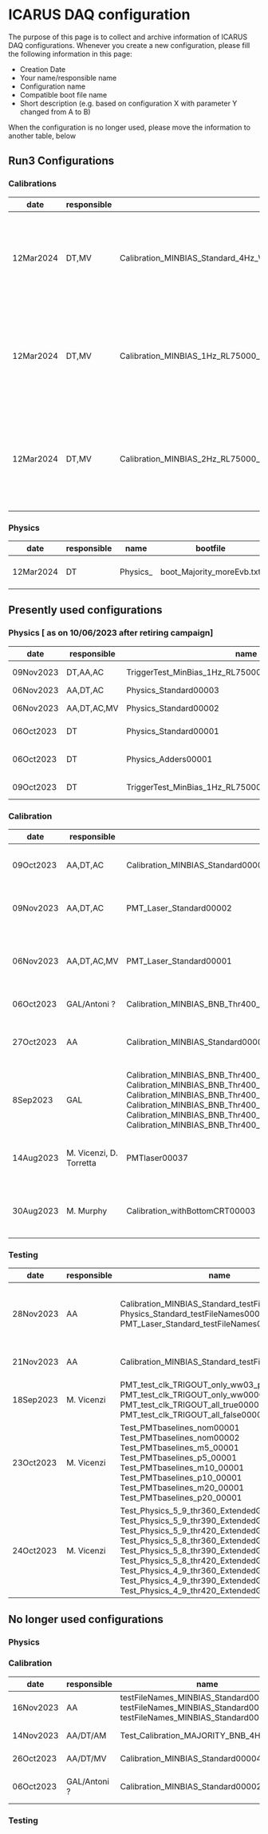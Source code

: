 # ICARUS DAQ configuration
The purpose of this page is to collect and archive information of ICARUS DAQ configurations. Whenever you create a new configuration, please fill the following information in this page:

- Creation Date
- Your name/responsible name
- Configuration name
- Compatible boot file name
- Short description (e.g. based on configuration X with parameter Y changed from A to B)

When the configuration is no longer used, please move the information to another table, below

## Run3 Configurations
### Calibrations

| date | responsible | name | bootfile | description |
| ---- | ----------- | ---- | -------- | ----------- |
| 12Mar2024 | DT,MV | Calibration_MINBIAS_Standard_4Hz_WithTPCCompression_Run3_00001 |  boot_MinBias_VeryHighRate_multiple_art_processes.txt| with new FileNAmes, added artdaqFragWatcher, grafana reporting interval: 15s, fastCloning = false, Requires DAQ area DAQ_2024-02-29_REL_v1_09_02 or newer.  |
| 12Mar2024 | DT,MV | Calibration_MINBIAS_1Hz_RL75000_noTrgOverlap_WithTPCCompression_Run3_00002 |  boot_MinBias_VeryHighRate_multiple_art_processes.txt | 1Hz with new FileNames, added artdaqFragWatcher, grafana reporting interval: 15s, fastCloning= false,  stale_buffer_timeout_usec: 14000000 , Requires DAQ area DAQ_2024-02-29_REL_v1_09_02 or newer.  |
| 12Mar2024 | DT,MV | Calibration_MINBIAS_2Hz_RL75000_noTrgOverlap_WithTPCCompression_Run3_00002 |  boot_MinBias_VeryHighRate_multiple_art_processes.txt | 2Hz with new FileNames, added artdaqFragWatcher, grafana reporting interval: 15s, fastCloning= false,  stale_buffer_timeout_usec: 14000000 , Requires DAQ area DAQ_2024-02-29_REL_v1_09_02 or newer.  |

### Physics

| date | responsible | name | bootfile | description |
| ---- | ----------- | ---- | -------- | ----------- |
| 12Mar2024 | DT | Physics_ |  boot_Majority_moreEvb.txt | cloned from Physics_General_thr390_Majority_5_9_OverlappingWindow_wr_0_LockTemp_newpeds_win_10s_DAQTest00002 with updated Grafana metrics and pmt_standard.fcl changes by M. Vicenzi  |

## Presently used configurations
### Physics [ as on 10/06/2023 after retiring campaign] 

| date | responsible | name | bootfile | description |
| ---- | ----------- | ---- | -------- | ----------- |
| 09Nov2023 | DT,AA,AC | TriggerTest_MinBias_1Hz_RL75000_noEnable_oct2023_00003 |  boot_Majority_moreEvb.txt | TriggerTest_MinBias_1Hz_RL75000_noEnable_oct2023_00002 with  added artdaqFragWatcher, grafana reporting interval: 15s, fixed name of tpc_metric logfile. Requires DAQ area DAQ_2023-10-19_REL_v1_08_05 or newer.  |
| 06Nov2023 | AA,DT,AC | Physics_Standard00003 |  boot_Majority_moreEvb.txt | Physics_Standard00002 with added artdaqFragWatcher. Requires DAQ area DAQ_2023-10-19_REL_v1_08_05 or newer.|
| 06Nov2023 | AA,DT,AC,MV | Physics_Standard00002 |  boot_Majority_moreEvb.txt | Physics_Standard00001 with added bottom CRT, updated PMT pedestals, updated TPC metric filename, grafana reporting interval: 15s.  Requires DAQ area DAQ_2023-10-19_REL_v1_08_04 or newer.|
| 06Oct2023 | DT | Physics_Standard00001 |  boot_Majority_moreEvb.txt | cloned from Physics_General_thr390_Majority_5_9_OverlappingWindow_wr_0_LockTemp_newpeds_win_10s_DAQTest00002 with updated Grafana metrics and pmt_standard.fcl changes by M. Vicenzi  |
| 06Oct2023 | DT | Physics_Adders00001 |  boot_Majority_moreEvb.txt | cloned from Physics_General_thr390_Majority_5_9_OverlappingWindow_wr_0_LockTemp_newpeds_win_10s_Adders_Corner_DAQTest00001 with updated Grafana metrics and pmt_standard.fcl changes by M. Vicenzi  |
| 09Oct2023 | DT | TriggerTest_MinBias_1Hz_RL75000_noEnable_oct2023_00001 |  boot_Majority_moreEvb.txt | cloned from TriggerTest_MinBias_1Hz_RL75000_noEnable_feb2023_00003 with updated Grafana metrics and pmt_standard.fcl changes by M. Vicenzi; config for MinBias triggers and extended PMT readout window  |

### Calibration

| date | responsible | name | bootfile | description |
| ---- | ----------- | ---- | -------- | ----------- |
| 09Oct2023 | AA,DT,AC | Calibration_MINBIAS_Standard00006 | boot_MinBias_VeryHighRate_multiple_art_processes.txt | Calibration_MINBIAS_Standard00005 with added artdaqFragWatcher. Requires DAQ area DAQ_2023-10-19_REL_v1_08_05 or newer. |
| 09Nov2023  | AA,DT,AC |  PMT_Laser_Standard00002  |  boot_MinBias_VeryHighRate_multiple_art_processes.txt   | PMT_Laser_Standard00001 with added artdaqFragWatcher. Requires DAQ area DAQ_2023-10-19_REL_v1_08_05 or newer. |
| 06Nov2023  | AA,DT,AC,MV |  PMT_Laser_Standard00001  |  boot_MinBias_VeryHighRate_multiple_art_processes.txt   |  PMTlaser00037 with updated PMT pedestals, updated grafana settings, removed dataloggers, cleaned up filename comments. Requires DAQ area DAQ_2023-10-19_REL_v1_08_04 or newer. |
| 06Oct2023 | GAL/Antoni ? | Calibration_MINBIAS_BNB_Thr400_Majority10_FixedWindow_4Hz_DAQTest00002 | boot_MinBias_VeryHighRate_multiple_art_processes.txt | OLD configuration to USE until new artdaq becomes the default |
| 27Oct2023 | AA | Calibration_MINBIAS_Standard00005 | boot_MinBias_VeryHighRate_multiple_art_processes.txt | Updated Calibration_MINBIAS_Standard00004 with missing files for CRT telescope. Requires DAQ area DAQ_2023-10-19_REL_v1_08_04 or newer. |
| 8Sep2023 | GAL | Calibration_MINBIAS_BNB_Thr400_Majority10_FixedWindow_4Hz_GALTest00003 Calibration_MINBIAS_BNB_Thr400_Majority10_FixedWindow_4Hz_DAQTest00005 Calibration_MINBIAS_BNB_Thr400_Majority10_FixedWindow_4Hz_DAQTest00004 Calibration_MINBIAS_BNB_Thr400_Majority10_FixedWindow_4Hz_DAQTest00003 Calibration_MINBIAS_BNB_Thr400_Majority10_FixedWindow_4Hz_GALTest00002 Calibration_MINBIAS_BNB_Thr400_Majority10_FixedWindow_4Hz_GALTest00001 |  boot_MinBias_VeryHighRate_multiple_art_processes.txt | Configurations for testing new organization of Grafana metric levels |
| 14Aug2023  | M. Vicenzi, D. Torretta |  PMTlaser00037  |  boot_MinBias_VeryHighRate_multiple_art_processes.txt   |  Configuration for PMT test runs with laser at 10Hz. Updated from PMTlaser00036 with newer `icaruspmt**.fcl` with latest settings of PMT thresholds and baselines |
| 30Aug2023  | M. Murphy | Calibration_withBottomCRT00003 | boot_MinBias_VeryHighRate_multiple_art_processes.txt | Standard bottom CRT calibration. Updated from 00002 to move one of the files referenced by icaruscrtbottom_standard.fcl to a more accessible location. |

### Testing

| date | responsible | name | bootfile | description |
| ---- | ----------- | ---- | -------- | ----------- |
| 28Nov2023 | AA | Calibration_MINBIAS_Standard_testFileNames00003 Physics_Standard_testFileNames00001 PMT_Laser_Standard_testFileNames00001 | - | configurations based on Calibration_MINBIAS_Standard00006, Physics_Standard00003, and PMT_Laser_Standard00002, with new ${app_name} field in the name, ready for testing |
| 21Nov2023 | AA | Calibration_MINBIAS_Standard_testFileNames00002 | boot_MinBias_VeryHighRate_multiple_art_processes.txt |  Based on testFileNames_MINBIAS_Standard00003, test of new artROOT file names  |
| 18Sep2023 | M. Vicenzi | PMT_test_clk_TRIGOUT_only_ww03_phase00001-3 PMT_test_clk_TRIGOUT_only_ww00001-4 PMT_test_clk_TRIGOUT_all_true00001 PMT_test_clk_TRIGOUT_all_false00001-3 | boot_PMTlaser.txt |  Configurations for testing PR #114 of sbndaq-artdaq. Motherboard clock or clock phase put in TRG-OUT. Never use for physics quality runs. |
| 23Oct2023 | M. Vicenzi | Test_PMTbaselines_nom00001 Test_PMTbaselines_nom00002 Test_PMTbaselines_m5_00001  Test_PMTbaselines_p5_00001  Test_PMTbaselines_m10_00001  Test_PMTbaselines_p10_00001 Test_PMTbaselines_m20_00001 Test_PMTbaselines_p20_00001 | boot_PMTlaser.txt | Configurations for PMT baseline scans with different DC offsets (+-5%, +-10%, +-20%). |
| 24Oct2023 | M. Vicenzi | Test_Physics_5_9_thr360_ExtendedGate00001 Test_Physics_5_9_thr390_ExtendedGate00001 Test_Physics_5_9_thr420_ExtendedGate00001 Test_Physics_5_8_thr360_ExtendedGate00001 Test_Physics_5_8_thr390_ExtendedGate00001 Test_Physics_5_8_thr420_ExtendedGate00001 Test_Physics_4_9_thr360_ExtendedGate00001 Test_Physics_4_9_thr390_ExtendedGate00001 Test_Physics_4_9_thr420_ExtendedGate00001 | boot_Majority_moreEvb.txt | Configurations for trigger majorities and thresholds scan using newly-calibrated baselines and BNB offbeam gate extended to 10.1us |

## No longer used configurations
### Physics
### Calibration
| date | responsible | name | bootfile | description |
| ---- | ----------- | ---- | -------- | ----------- |
| 16Nov2023 | AA | testFileNames_MINBIAS_Standard00001 testFileNames_MINBIAS_Standard00002 testFileNames_MINBIAS_Standard00003 | boot_MinBias_VeryHighRate_multiple_art_processes.txt |  Based on Calibration_MINBIAS_Standard00006, tests of new artROOT file names, and disabling file cloning  |
| 14Nov2023 | AA/DT/AM | Test_Calibration_MAJORITY_BNB_4Hz_00002 | ? | Based on Calibration_MINBIAS_Standard00006, with MAJORITY instead of MINBIAS |
| 26Oct2023 | AA/DT/MV | Calibration_MINBIAS_Standard00004 | boot_MinBias_VeryHighRate_multiple_art_processes.txt | Updated: grafana levels, grapha reporting_interval, added new changes to PMT levels, added CRT telescope and bottom CRT |
| 06Oct2023 | GAL/Antoni ? | Calibration_MINBIAS_Standard00002 | boot_MinBias_VeryHighRate_multiple_art_processes.txt | cloned from Calibration_MINBIAS_BNB_Thr400_Majority10_FixedWindow_4Hz_GALTest00003 with updated Grafana metric levels and pmt_standatd.fcl changes by M.Vicenzi |

### Testing
